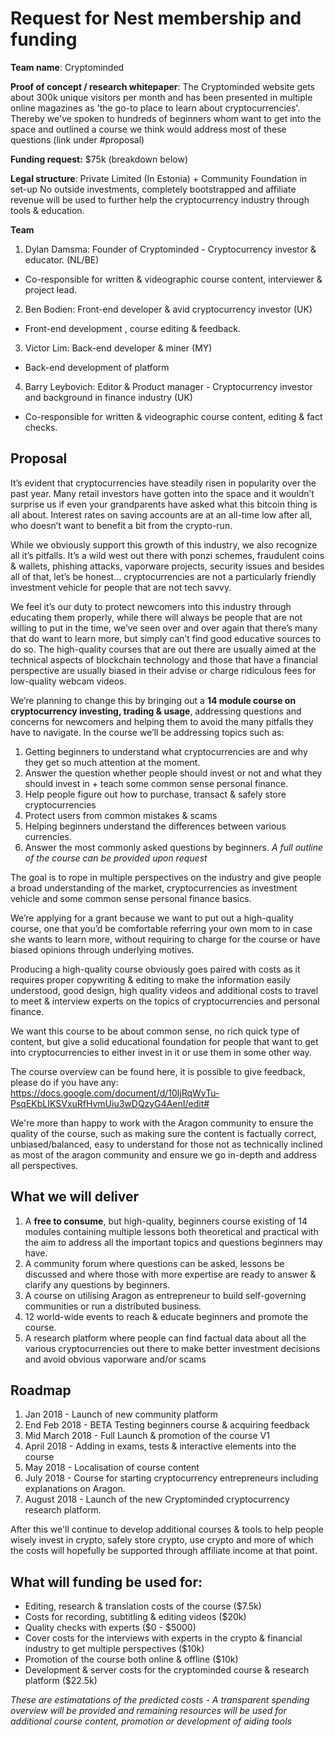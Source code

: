 # Request for Nest membership and funding

**Team name**: Cryptominded

**Proof of concept / research whitepaper**: 
The Cryptominded website gets about 300k unique visitors per month and has been presented in multiple online magazines as 'the go-to place to learn about cryptocurrencies'. Thereby we've spoken to hundreds of beginners whom want to get into the space and outlined a course we think would address most of these questions (link under #proposal)

**Funding request:** $75k (breakdown below)

**Legal structure**: 
Private Limited (In Estonia) + Community Foundation in set-up
No outside investments, completely bootstrapped and affiliate revenue will be used to further help the cryptocurrency industry through tools & education.

**Team**
1. Dylan Damsma: Founder of Cryptominded - Cryptocurrency investor & educator. (NL/BE)
- Co-responsible for written & videographic course content, interviewer & project lead.

2. Ben Bodien: Front-end developer & avid cryptocurrency investor (UK)
- Front-end development , course editing & feedback. 

3. Victor Lim: Back-end developer & miner (MY)
- Back-end development of platform

4. Barry Leybovich: Editor & Product manager - Cryptocurrency investor and background in finance industry (UK)
- Co-responsible for written & videographic course content, editing & fact checks.

## Proposal

It’s evident that cryptocurrencies have steadily risen in popularity over the past year. Many retail investors have gotten into the space and it wouldn’t surprise us if even your grandparents have asked what this bitcoin thing is all about. Interest rates on saving accounts are at an all-time low after all, who doesn’t want to benefit a bit from the crypto-run.

While we obviously support this growth of this industry, we also recognize all it’s pitfalls. It’s a wild west out there with ponzi schemes, fraudulent coins & wallets, phishing attacks, vaporware projects, security issues and besides all of that, let’s be honest… cryptocurrencies are not a particularly friendly investment vehicle for people that are not tech savvy.

We feel it’s our duty to protect newcomers into this industry through educating them properly, while there will always be people that are not willing to put in the time, we’ve seen over and over again that there’s many that do want to learn more, but simply can’t find good educative sources to do so. The high-quality courses that are out there are usually aimed at the technical aspects of blockchain technology and those that have a financial perspective are usually biased in their advise or charge ridiculous fees for low-quality webcam videos. 

We’re planning to change this by bringing out a **14 module course on cryptocurrency investing, trading & usage**, addressing questions and concerns for newcomers and helping them to avoid the many pitfalls they have to navigate. In the course we’ll be addressing topics such as:

1. Getting beginners to understand what cryptocurrencies are and why they get so much attention at the moment.
2. Answer the question whether people should invest or not and what they should invest in + teach some common sense personal finance. 
3. Help people figure out how to purchase, transact & safely store cryptocurrencies
4. Protect users from common mistakes & scams
5. Helping beginners understand the differences between various currencies.
6. Answer the most commonly asked questions by beginners.
_A full outline of the course can be provided upon request_

The goal is to rope in multiple perspectives on the industry and give people a broad understanding of the market, cryptocurrencies as investment vehicle and some common sense personal finance basics.

We’re applying for a grant because we want to put out a high-quality course, one that you’d be comfortable referring your own mom to in case she wants to learn more, without requiring to charge for the course or have biased opinions through underlying motives.

Producing a high-quality course obviously goes paired with costs as it requires proper copywriting & editing to make the information easily understood, good design, high quality videos and additional costs to travel to meet & interview experts on the topics of cryptocurrencies and personal finance.

We want this course to be about common sense, no rich quick type of content, but give a solid educational foundation for people that want to get into cryptocurrencies to either invest in it or use them in some other way.

The course overview can be found here, it is possible to give feedback, please do if you have any:
https://docs.google.com/document/d/10ljRqWyTu-PsqEKbLIKSVxuRfHvmUiu3wDQzyG4AenI/edit#

We're more than happy to work with the Aragon community to ensure the quality of the course, such as making sure the content is factually correct, unbiased/balanced, easy to understand for those not as technically inclined as most of the aragon community and ensure we go in-depth and address all perspectives.

## What we will deliver

1. A **free to consume**, but high-quality, beginners course existing of 14 modules containing multiple lessons both theoretical and practical with the aim to address all the important topics and questions beginners may have.
2. A community forum where questions can be asked, lessons be discussed and where those with more expertise are ready to answer & clarify any questions by beginners.
3. A course on utilising Aragon as entrepreneur to build self-governing communities or run a distributed business.
4. 12 world-wide events to reach & educate beginners and promote the course.
5. A research platform where people can find factual data about all the various cryptocurrencies out there to make better investment decisions and avoid obvious vaporware and/or scams

## Roadmap

1. Jan 2018 - Launch of new community platform
2. End Feb 2018 - BETA Testing beginners course & acquiring feedback
3. Mid March 2018 - Full Launch & promotion of the course V1
4. April 2018 - Adding in exams, tests & interactive elements into the course
5. May 2018 - Localisation of course content
6. July 2018 - Course for starting cryptocurrency entrepreneurs including explanations on Aragon.
7. August 2018 - Launch of the new Cryptominded cryptocurrency research platform.

After this we'll continue to develop additional courses & tools to help people wisely invest in crypto, safely store crypto, use crypto and more of which the costs will hopefully be supported through affiliate income at that point.

## What will funding be used for: 

- Editing, research & translation costs of the course ($7.5k)
- Costs for recording, subtitling & editing videos ($20k)
- Quality checks with experts ($0 - $5000)
- Cover costs for the interviews with experts in the crypto & financial industry to get multiple perspectives ($10k)
- Promotion of the course both online & offline ($10k)
- Development & server costs for the cryptominded course & research platform ($22.5k)

_These are estimatations of the predicted costs - A transparent spending overview will be provided and remaining resources will be used for additional course content, promotion or development of aiding tools_